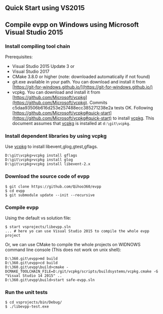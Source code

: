 Quick Start using VS2015
---
	
## Compile evpp on Windows using Microsoft Visual Studio 2015

### Install compiling tool chain

Prerequisites:

- Visual Studio 2015 Update 3 or
- Visual Studio 2017
- CMake 3.8.0 or higher (note: downloaded automatically if not found)
- git.exe available in your path. You can download and install it from [https://git-for-windows.github.io/](https://git-for-windows.github.io/)
- vcpkg. You can download and install it from [https://github.com/Microsoft/vcpkg](https://github.com/Microsoft/vcpkg). Commits c5daa93506b616d253e257488ecc385271238e2a tests OK. Following [https://github.com/Microsoft/vcpkg#quick-start](https://github.com/Microsoft/vcpkg#quick-start) to install [vcpkg](https://github.com/Microsoft/vcpkg). This document assumes that [vcpkg](https://github.com/Microsoft/vcpkg) is installed at `d:\git\vcpkg`. 

### Install dependent libraries by using vcpkg

Use [vcpkg](https://github.com/Microsoft/vcpkg) to install libevent,glog,gtest,gflags.

	D:\git\vcpkg>vcpkg install gflags
	D:\git\vcpkg>vcpkg install glog
	D:\git\vcpkg>vcpkg install libevent-2.x

### Download the source code of evpp

	$ git clone https://github.com/Qihoo360/evpp
	$ cd evpp
	$ git submodule update --init --recursive

### Compile evpp

Using the default vs solution file:

	$ start vsprojects/libevpp.sln
	... # here yo can use Visual Studio 2015 to compile the whole evpp project

Or, we can use CMake to compile the whole projects on WIDNOWS command line console (This does not work on unix shell):

	D:\360.git\evpp>md build
	D:\360.git\evpp>cd build
	D:\360.git\evpp\build>cmake -DCMAKE_TOOLCHAIN_FILE=D:/git/vcpkg/scripts/buildsystems/vcpkg.cmake -G "Visual Studio 14 2015" ..
	D:\360.git\evpp\build>start safe-evpp.sln

### Run the unit tests

	$ cd vsprojects/bin/Debug/
	$ ./libevpp-test.exe
